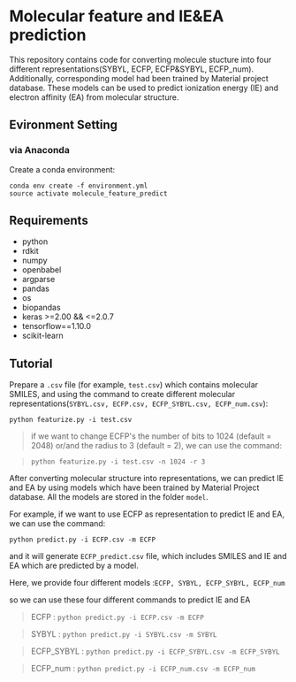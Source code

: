# Molecular feature and IE&EA prediction
This repository contains code for converting molecule stucture into four different representations(SYBYL, ECFP, ECFP&SYBYL, ECFP_num). Additionally, corresponding model had been trained by Material project database. These models can be used to predict ionization energy (IE) and electron affinity (EA) from molecular structure.

## Evironment Setting
### via Anaconda
Create a conda environment:

```
conda env create -f environment.yml
source activate molecule_feature_predict
```



## Requirements 
* python
* rdkit
* numpy
* openbabel
* argparse
* pandas
* os
* biopandas
* keras >=2.00 && <=2.0.7
* tensorflow==1.10.0
* scikit-learn

## Tutorial
Prepare a `.csv` file (for example, `test.csv`) which contains molecular SMILES, and using the command to create different molecular representations(`SYBYL.csv, ECFP.csv, ECFP_SYBYL.csv, ECFP_num.csv`):

```python featurize.py -i test.csv```

>if we want to change ECFP's the number of bits to 1024 (default = 2048) or/and the radius to 3 (default = 2), we can use the command:

>```python featurize.py -i test.csv -n 1024 -r 3```


After converting molecular structure into representations, we can predict IE and EA by using models which have been trained by Material Project database. All the models are stored in the folder `model`.

For example, if we want to use ECFP as representation to predict IE and EA, we can use the command:

```python predict.py -i ECFP.csv -m ECFP```


and it will generate  `ECFP_predict.csv` file,  which includes SMILES and IE and EA which are predicted by a model.

Here, we provide four different models :`ECFP, SYBYL, ECFP_SYBYL, ECFP_num`

so we can use these four different commands to predict IE and EA

>ECFP : ```python predict.py -i ECFP.csv -m ECFP```

>SYBYL : ```python predict.py -i SYBYL.csv -m SYBYL```

>ECFP_SYBYL : ```python predict.py -i ECFP_SYBYL.csv -m ECFP_SYBYL```

>ECFP_num : ```python predict.py -i ECFP_num.csv -m ECFP_num``` 


